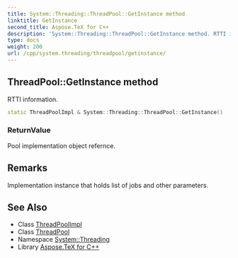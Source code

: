 ```yaml
---
title: System::Threading::ThreadPool::GetInstance method
linktitle: GetInstance
second_title: Aspose.TeX for C++
description: 'System::Threading::ThreadPool::GetInstance method. RTTI information in C++.'
type: docs
weight: 200
url: /cpp/system.threading/threadpool/getinstance/
---
```

## ThreadPool::GetInstance method


RTTI information.

```cpp
static ThreadPoolImpl & System::Threading::ThreadPool::GetInstance()
```


### ReturnValue

Pool implementation object refernce.
## Remarks


Implementation instance that holds list of jobs and other parameters. 
## See Also

* Class [ThreadPoolImpl](../../threadpoolimpl/)
* Class [ThreadPool](../)
* Namespace [System::Threading](../../)
* Library [Aspose.TeX for C++](../../../)
